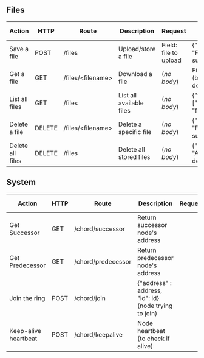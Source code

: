 ## Files

| Action | HTTP | Route | Description | Request | Success response | Error response |
| ------ | ---- | ----- | ----------- | ------- | ---------------- | -------------- |
| Save a file | POST | /files | Upload/store a file | Field: file to upload | {"message": "File uploaded successfully."} | {"error": "No file provided."} |
| Get a file | GET | /files/\<filename\> | Download a file | (*no body*) | File content (binary download) | {"error": "File not found."} |
| List all files | GET | /files | List all available files | (*no body*) | {"files": ["file1.txt", "file2.txt", ...]} | (*no body*)
| Delete a file | DELETE | /files/\<filename\> | Delete a specific file | (*no body*) | {"message": "File deleted successfully."} | {"error": "File not found."} | 
| Delete all files | DELETE | /files | Delete all stored files | (*no body*) | {"message": "All files deleted"} | (*no body*) |

## System

| Action | HTTP | Route | Description | Request | Success response | Error response |
| ------ | ---- | ----- | ----------- | ------- | ---------------- | -------------- |
| Get Successor | GET | /chord/successor | Return successor node's address |
| Get Predecessor | GET | /chord/predecessor | Return predecessor node's address |
| Join the ring | POST | /chord/join | {"address" : address, "id": id} (node trying to join) |
| Keep-alive heartbeat | POST | /chord/keepalive | Node heartbeat (to check if alive) |